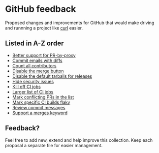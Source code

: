 # GitHub feedback

Proposed changes and improvements for GitHub that would make driving and
runnning a project like [curl](https://github.com/curl/curl) easier.

## Listed in A-Z order

- [Better support for PR-by-proxy](pr-by-proxy.md)
- [Commit emails with diffs](commit-mail-diff.md)
- [Count all contributors](count-contributors.md)
- [Disable the merge button](disable-merge-button.md)
- [Disable the default tarballs for releases](releases-tarball.md)
- [Hide security issues](security-issues.md)
- [Kill off CI jobs](kill-ci.md)
- [Larger list of CI jobs](larger-ci-list.md)
- [Mark conflicting PRs in the list](mark-conflicting.md)
- [Mark specific CI builds flaky](flaky.md)
- [Review commit messages](review-commit-msgs.md)
- [Support a merges keyword](merges.md)

## Feedback?

Feel free to add new, extend and help improve this collection. Keep each
proposal a separate file for easier management.
